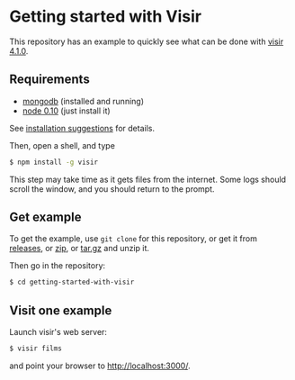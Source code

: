 # Getting started with Visir

This repository has an example to quickly see what can be done with
[visir 4.1.0](https://github.com/madec-project/ezvisir/tree/v4.1.0).

## Requirements

- [mongodb](http://docs.mongodb.org/manual/installation/) (installed and running)
- [node 0.10](http://nodejs.org/) (just install it)

See [installation suggestions](./INSTALLATION.md) for details.

Then, open a shell, and type 

```sh
$ npm install -g visir
```

This step may take time as it gets files from the internet.
Some logs should scroll the window, and you should return to the prompt.

## Get example

To get the example, use `git clone` for this repository, or get it from
[releases](https://github.com/madec-project/getting-started-with-visir/releases),
or [zip](https://github.com/madec-project/getting-started-with-visir/archive/master.zip),
or [tar.gz](https://github.com/madec-project/getting-started-with-visir/archive/master.tar.gz) and unzip it.

Then go in the repository:

```sh
$ cd getting-started-with-visir
```

## Visit one example

Launch visir's web server:

```sh
$ visir films
```

and point your browser to [http://localhost:3000/](http://localhost:3000/).
